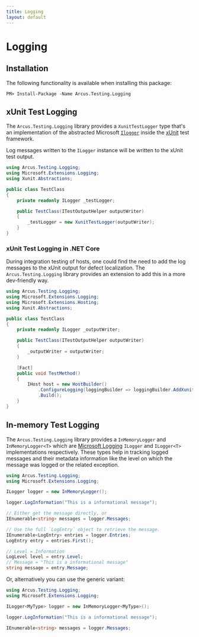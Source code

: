 ```yaml
---
title: Logging
layout: default
---
```


# Logging

## Installation

The following functionality is available when installing this package:

```shell
PM> Install-Package -Name Arcus.Testing.Logging
```

## xUnit Test Logging

The `Arcus.Testing.Logging` library provides a `XunitTestLogger` type that's an implementation of the abstracted Microsoft [`Ilogger`](https://docs.microsoft.com/en-us/dotnet/api/microsoft.extensions.logging) 
inside the [xUnit](https://xunit.net/) test framework.

Log messages written to the `ILogger` instance will be written to the xUnit test output.

```csharp
using Arcus.Testing.Logging;
using Microsoft.Extensions.Logging;
using Xunit.Abstractions;

public class TestClass
{
    private readonly ILogger _testLogger;

    public TestClass(ITestOutputHelper outputWriter)
    {
        _testLogger = new XunitTestLogger(outputWriter);
    }
}
```

### xUnit Test Logging in .NET Core

During integration testing of hosts, one could find the need to add the log messages to the xUnit output for defect localization.
The `Arcus.Testing.Logging` library provides an extension to add this in a more dev-friendly way.

```csharp
using Arcus.Testing.Logging;
using Microsoft.Extensions.Logging;
using Microsoft.Extensions.Hosting;
using Xunit.Abstractions;

public class TestClass
{
    private readonly ILogger _outputWriter;

    public TestClass(ITestOutputHelper outputWriter)
    {
        _outputWriter = outputWriter;
    }

    [Fact]
    public void TestMethod()
    {
        IHost host = new HostBuilder()
            .ConfigureLogging(loggingBuilder => loggingBuilder.AddXunitTestLogging(_outputWriter))
            .Build();
    }
}
```

## In-memory Test Logging

The `Arcus.Testing.Logging` library provides a `InMemoryLogger` and `InMemoryLogger<T>` which are [Microsoft Logging](https://docs.microsoft.com/en-us/aspnet/core/fundamentals/logging/?view=aspnetcore-3.1) `ILogger` and `ILogger<T>` implementations respectively.
These types help in tracking logged messages and their metadata information like the level on which the message was logged or the related exception.

```csharp
using Arcus.Testing.Logging;
using Microsoft.Extensions.Logging;

ILogger logger = new InMemoryLogger();

logger.LogInformation("This is a informational message");

// Either get the message directly, or
IEnumerable<string> messages = logger.Messages;

// Use the full `LogEntry` object to retrieve the message.
IEnumerable<LogEntry> entries = logger.Entries;
LogEntry entry = entries.First();

// Level = Information
LogLevel level = entry.Level;
// Message = "This is a informational message"
string message = entry.Message;
```

Or, alternatively you can use the generic variant:

```csharp
using Arcus.Testing.Logging;
using Microsoft.Extensions.Logging;

ILogger<MyType> logger = new InMemoryLogger<MyType>();

logger.LogInformation("This is a informational message");

IEnumerable<string> messages = logger.Messages;
```